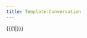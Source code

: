 ```yaml
---
title: Template:Conversation
---
```


<div class="card"><div data-type="conversation" class="conversation">
{{{1|}}}
</div></div>